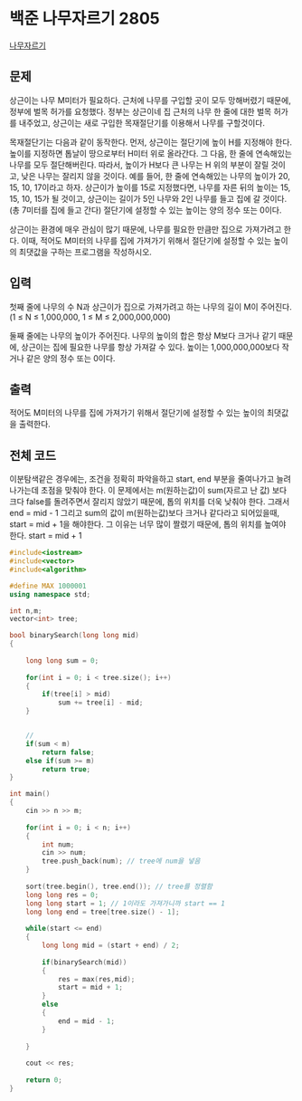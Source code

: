 # 백준 나무자르기 2805

[나무자르기](https://www.acmicpc.net/problem/2805)

## 문제

상근이는 나무 M미터가 필요하다. 근처에 나무를 구입할 곳이 모두 망해버렸기 때문에, 정부에 벌목 허가를 요청했다. 정부는 상근이네 집 근처의 나무 한 줄에 대한 벌목 허가를 내주었고, 상근이는 새로 구입한 목재절단기를 이용해서 나무를 구할것이다.

목재절단기는 다음과 같이 동작한다. 먼저, 상근이는 절단기에 높이 H를 지정해야 한다. 높이를 지정하면 톱날이 땅으로부터 H미터 위로 올라간다. 그 다음, 한 줄에 연속해있는 나무를 모두 절단해버린다. 따라서, 높이가 H보다 큰 나무는 H 위의 부분이 잘릴 것이고, 낮은 나무는 잘리지 않을 것이다. 예를 들어, 한 줄에 연속해있는 나무의 높이가 20, 15, 10, 17이라고 하자. 상근이가 높이를 15로 지정했다면, 나무를 자른 뒤의 높이는 15, 15, 10, 15가 될 것이고, 상근이는 길이가 5인 나무와 2인 나무를 들고 집에 갈 것이다. (총 7미터를 집에 들고 간다) 절단기에 설정할 수 있는 높이는 양의 정수 또는 0이다.

상근이는 환경에 매우 관심이 많기 때문에, 나무를 필요한 만큼만 집으로 가져가려고 한다. 이때, 적어도 M미터의 나무를 집에 가져가기 위해서 절단기에 설정할 수 있는 높이의 최댓값을 구하는 프로그램을 작성하시오.

## 입력

첫째 줄에 나무의 수 N과 상근이가 집으로 가져가려고 하는 나무의 길이 M이 주어진다. (1 ≤ N ≤ 1,000,000, 1 ≤ M ≤ 2,000,000,000)

둘째 줄에는 나무의 높이가 주어진다. 나무의 높이의 합은 항상 M보다 크거나 같기 때문에, 상근이는 집에 필요한 나무를 항상 가져갈 수 있다. 높이는 1,000,000,000보다 작거나 같은 양의 정수 또는 0이다.

## 출력

적어도 M미터의 나무를 집에 가져가기 위해서 절단기에 설정할 수 있는 높이의 최댓값을 출력한다.

## 전체 코드

이분탐색같은 경우에는, 조건을 정확히 파악을하고 start, end 부분을 줄여나가고 늘려나가는데 초점을 맞춰야 한다.
이 문제에서는 m(원하는값)이 sum(자르고 난 값) 보다 크다 false를 돌려주면서 잘리지 않았기 때문에, 톱의 위치를 더욱 낮춰야 한다. 그래서 end = mid - 1
그리고 sum의 값이 m(원하는값)보다 크거나 같다라고 되어있을때, start = mid + 1을 해야한다. 그 이유는 너무 많이 짤렸기 때문에, 톱의 위치를 높여야 한다. start = mid + 1

```c++
#include<iostream>
#include<vector>
#include<algorithm>

#define MAX 1000001
using namespace std;

int n,m;
vector<int> tree;

bool binarySearch(long long mid)
{
	
	long long sum = 0;
	
	for(int i = 0; i < tree.size(); i++)
	{
		if(tree[i] > mid)
			sum += tree[i] - mid; 
	}


	//	
	if(sum < m)
		return false;
	else if(sum >= m)
		return true;
}

int main()
{
	cin >> n >> m;
	
	for(int i = 0; i < n; i++)
	{
		int num;
		cin >> num;
		tree.push_back(num); // tree에 num을 넣음 
	}
	
	sort(tree.begin(), tree.end()); // tree를 정렬함
	long long res = 0;
	long long start = 1; // 1이라도 가져가니까 start == 1 
	long long end = tree[tree.size() - 1];
	
	while(start <= end)
	{
		long long mid = (start + end) / 2;
		
		if(binarySearch(mid))
		{
			res = max(res,mid);
			start = mid + 1;
		}
		else
		{
			end = mid - 1;
		}
		
	}
	
	cout << res;
	
	return 0;
}
```

